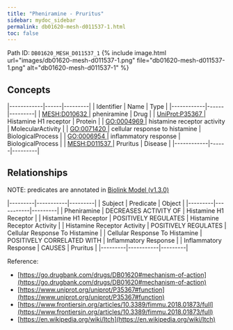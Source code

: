 ```yaml
---
title: "Pheniramine - Pruritus"
sidebar: mydoc_sidebar
permalink: db01620-mesh-d011537-1.html
toc: false 
---
```



Path ID: `DB01620_MESH_D011537_1`
{% include image.html url="images/db01620-mesh-d011537-1.png" file="db01620-mesh-d011537-1.png" alt="db01620-mesh-d011537-1" %}

## Concepts

|------------|------|---------|
| Identifier | Name | Type    |
|------------|------|---------|
| <a href="https://identifiers.org/MESH:D010632">MESH:D010632 </a> | pheniramine | Drug |
| <a href="https://identifiers.org/UniProt:P35367">UniProt:P35367 </a> | Histamine H1 receptor | Protein |
| <a href="https://identifiers.org/GO:0004969">GO:0004969 </a> | histamine receptor activity | MolecularActivity |
| <a href="https://identifiers.org/GO:0071420">GO:0071420 </a> | cellular response to histamine | BiologicalProcess |
| <a href="https://identifiers.org/GO:0006954">GO:0006954 </a> | inflammatory response | BiologicalProcess |
| <a href="https://identifiers.org/MESH:D011537">MESH:D011537 </a> | Pruritus | Disease |
|------------|------|---------|

## Relationships


NOTE: predicates are annotated in <a href="https://github.com/biolink/biolink-model/releases/tag/v1.3.0">Biolink Model (v1.3.0)</a>

|---------|-----------|---------|
| Subject | Predicate | Object  |
|---------|-----------|---------|
| Pheniramine | DECREASES ACTIVITY OF | Histamine H1 Receptor |
| Histamine H1 Receptor | POSITIVELY REGULATES | Histamine Receptor Activity |
| Histamine Receptor Activity | POSITIVELY REGULATES | Cellular Response To Histamine |
| Cellular Response To Histamine | POSITIVELY CORRELATED WITH | Inflammatory Response |
| Inflammatory Response | CAUSES | Pruritus |
|---------|-----------|---------|

Reference: 
  - [https://go.drugbank.com/drugs/DB01620#mechanism-of-action](https://go.drugbank.com/drugs/DB01620#mechanism-of-action)
  - [https://www.uniprot.org/uniprot/P35367#function](https://www.uniprot.org/uniprot/P35367#function)
  - [https://www.frontiersin.org/articles/10.3389/fimmu.2018.01873/full](https://www.frontiersin.org/articles/10.3389/fimmu.2018.01873/full)
  - [https://en.wikipedia.org/wiki/Itch](https://en.wikipedia.org/wiki/Itch)
